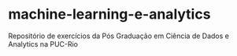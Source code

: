 # machine-learning-e-analytics
Repositório de exercícios da Pós Graduação em Ciência de Dados e Analytics na PUC-Rio
